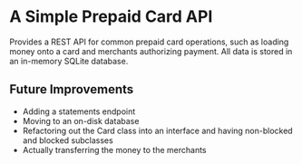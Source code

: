 # A Simple Prepaid Card API

Provides a REST API for common prepaid card operations, such as loading
money onto a card and merchants authorizing payment. All data is stored in
an in-memory SQLite database.

## Future Improvements

* Adding a statements endpoint
* Moving to an on-disk database
* Refactoring out the Card class into an interface and having non-blocked
  and blocked subclasses
* Actually transferring the money to the merchants
